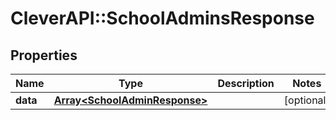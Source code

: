 # CleverAPI::SchoolAdminsResponse

## Properties
Name | Type | Description | Notes
------------ | ------------- | ------------- | -------------
**data** | [**Array&lt;SchoolAdminResponse&gt;**](SchoolAdminResponse.md) |  | [optional] 


